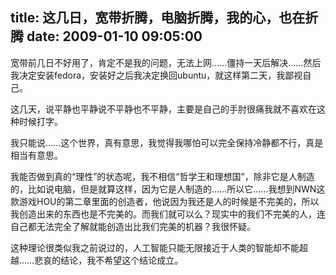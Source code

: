 title: 这几日，宽带折腾，电脑折腾，我的心，也在折腾
date: 2009-01-10 09:05:00
---

&#23485;&#24102;&#21069;&#20960;&#26085;&#19981;&#22909;&#29992;&#20102;&#65292;&#32943;&#23450;&#19981;&#26159;&#25105;&#30340;&#38382;&#39064;&#65292;&#26080;&#27861;&#19978;&#32593;&#8230;&#8230;&#20725;&#25345;&#19968;&#22825;&#21518;&#35299;&#20915;&#8230;&#8230;&#28982;&#21518;&#25105;&#20915;&#23450;&#23433;&#35013;fedora&#65292;&#23433;&#35013;&#22909;&#20043;&#21518;&#25105;&#20915;&#23450;&#25442;&#22238;ubuntu&#65292;&#23601;&#36825;&#26679;&#31532;&#20108;&#22825;&#65292;&#25105;&#37145;&#35270;&#33258;&#24049;&#12290;

 &#36825;&#20960;&#22825;&#65292;&#35828;&#24179;&#38745;&#20063;&#24179;&#38745;&#35828;&#19981;&#24179;&#38745;&#20063;&#19981;&#24179;&#38745;&#65292;&#20027;&#35201;&#26159;&#33258;&#24049;&#30340;&#25163;&#32920;&#24456;&#30171;&#25105;&#23601;&#19981;&#21916;&#27426;&#22312;&#36825;&#31181;&#26102;&#20505;&#25171;&#23383;&#12290;

 &#25105;&#21482;&#33021;&#35828;&#8230;&#8230;&#36825;&#20010;&#19990;&#30028;&#65292;&#30495;&#26377;&#24847;&#24605;&#65292;&#25105;&#35273;&#24471;&#25105;&#21738;&#24597;&#21487;&#20197;&#23436;&#20840;&#20445;&#25345;&#20919;&#38745;&#37117;&#19981;&#34892;&#65292;&#30495;&#26159;&#30456;&#24403;&#26377;&#24847;&#24605;&#12290;

 &#25105;&#33021;&#21542;&#20570;&#21040;&#30495;&#30340;&#8220;&#29702;&#24615;&#8221;&#30340;&#29366;&#24577;&#21602;&#65292;&#25105;&#19981;&#30456;&#20449;&#8220;&#21746;&#23398;&#29579;&#21644;&#29702;&#24819;&#22269;&#8221;&#65292;&#38500;&#38750;&#23427;&#26159;&#20154;&#21046;&#36896;&#30340;&#65292;&#27604;&#22914;&#35828;&#30005;&#33041;&#65292;&#20294;&#26159;&#23601;&#31639;&#36825;&#26679;&#65292;&#22240;&#20026;&#23427;&#26159;&#20154;&#21046;&#36896;&#30340;&#8230;&#8230;&#25152;&#20197;&#23427;&#8230;&#8230;&#25105;&#24819;&#21040;NWN&#36825;&#27454;&#28216;&#25103;HOU&#30340;&#31532;&#20108;&#31456;&#37324;&#38754;&#30340;&#21019;&#36896;&#32773;&#65292;&#20182;&#35828;&#22240;&#20026;&#25105;&#36824;&#26159;&#20154;&#30340;&#26102;&#20505;&#26159;&#19981;&#23436;&#32654;&#30340;&#65292;&#25152;&#20197;&#25105;&#21019;&#36896;&#20986;&#26469;&#30340;&#19996;&#35199;&#20063;&#26159;&#19981;&#23436;&#32654;&#30340;&#12290;&#32780;&#25105;&#20204;&#23601;&#21487;&#20197;&#20040;&#65311;&#29616;&#23454;&#20013;&#30340;&#25105;&#20204;&#19981;&#23436;&#32654;&#30340;&#20154;&#65292;&#36830;&#33258;&#24049;&#37117;&#26080;&#27861;&#23436;&#20840;&#20102;&#35299;&#23601;&#33021;&#21019;&#36896;&#20986;&#27604;&#25105;&#20204;&#23436;&#32654;&#30340;&#26426;&#22120;&#65311;&#25105;&#24456;&#24576;&#30097;&#12290;

 &#36825;&#31181;&#29702;&#35770;&#24456;&#31867;&#20284;&#25105;&#20043;&#21069;&#35828;&#36807;&#30340;&#65292;&#20154;&#24037;&#26234;&#33021;&#21482;&#33021;&#26080;&#38480;&#25509;&#36817;&#20110;&#20154;&#31867;&#30340;&#26234;&#33021;&#21364;&#19981;&#33021;&#36229;&#36234;&#8230;&#8230;&#24754;&#21696;&#30340;&#32467;&#35770;&#65292;&#25105;&#19981;&#24076;&#26395;&#36825;&#20010;&#32467;&#35770;&#25104;&#31435;&#12290;